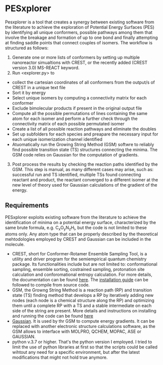 # PESxplorer
Pesxplorer is a tool that creates a synergy between existing software from the literature to achieve the exploration of Potential Energy Surfaces (PES) by identifying all unique conformers, possible pathways among them that involve the breakage and formation of up to one bond and finally attempting at finding saddle points that connect couples of isomers. 
The workflow is structured as follows:
1. Generate one or more lists of conformers by setting up multiple nanoreactor simualtions with CREST, or the recently added (CREST version 3.0) MS-REACT keyword.
2. Run <explorer.py> to
  * collect the cartesian coordinates of all conformers from the output/s of CREST in a unique text file
  * Sort it by energy
  * Select unique isomers by computing a connectivity matrix for each conformer
  * Exclude bimolecular products if present in the original output file
  * Compute all the possible permutations of lines containing the same atom for each isomer and perform a further check through the connectivity matrix of each possible permutated isomer
  * Create a list of all possible reaction pathways and eliminate the doubles
  * Set up subfolders for each species and preapare the necessary input for each unique isomerization channel identified
  * Atuomatically run the Growing String Method (GSM) softwre to reliably find possible transition state (TS) structures connecting the minima. The GSM code relies on Gaussian for the computation of gradients.
3. Post process the results by checking the reaction paths identified by the GSM. This step is manual, as many different cases may arise, such as: successful run and TS identified, multiple TSs found connecting reactant and product, the reactant converged to a different isomer at the new level of theory used for Gaussian calculations of the gradient of the energy.
## Requirements
PESxplorer exploits existing software from the literature to achieve the identification of minima on a potential energy surface, characterized by the same brute formula, e.g. C<sub>x</sub>O<sub>y</sub>N<sub>z</sub>H<sub>i</sub>, but the code is not limited to these atoms only. Any atom type that can be properly described by the theoretical mehtodologies employed by CREST and Gaussian can be included in the molecule. 
* CREST, short for Conformer-Rotamer Ensemble Sampling Tool, is a utility and driver program for the semiempirical quantum chemistry package. Its functionalities include but are not limited to: conformational sampling, ensemble sorting, costrained sampling, protonation site calculation and conforomational entropy calculation. For more details, the documentation can be found [here](https://crest-lab.github.io/crest-docs/page/examples). The [installation guide](https://crest-lab.github.io/crest-docs/page/installation/install_compile.html) can be followed to compile from source code.
* GSM, the Growng String Method is a reaction path (RP) and transition state (TS) finding method that develops a RP by iteratively adding new nodes (each node is a chemical structure along the RP) and optimizing them until a complete RP with a TS and a stable intermediate on each side of the string are present. More details and instructions on installing and running the code can be found [here](https://github.com/ZimmermanGroup/molecularGSM/wiki)
* [Gaussian](https://gaussian.com/). It is used by thr GSM to compute energy gradients. It can be replaced with another electronic structure calculations software, as the GSM allows to interface with MOLPRO, QCHEM, MOPAC, ASE or GAUSSIAN.
* python v.3.7 or higher. That's the python version I employed. I tried to limit the use of python libraries at first so that the scripts could be called wihtout any need for a specific environment, but after the latest modifications that might not hold true anymore.
